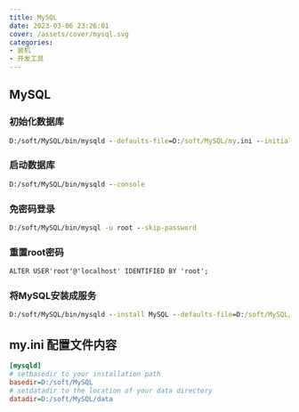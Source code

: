 ```yaml
---
title: MySQL
date: 2023-03-06 23:26:01
cover: /assets/cover/mysql.svg
categories:
- 装机
- 开发工具
---
```


## MySQL

### 初始化数据库
```cmd
D:/soft/MySQL/bin/mysqld --defaults-file=D:/soft/MySQL/my.ini --initialize-insecure --user=mysql
```
### 启动数据库
```cmd
D:/soft/MySQL/bin/mysqld --console
```
### 免密码登录
```cmd
D:/soft/MySQL/bin/mysql -u root --skip-password
```
### 重置root密码
```cmd
ALTER USER'root'@'localhost' IDENTIFIED BY 'root';
```
### 将MySQL安装成服务
```cmd
D:/soft/MySQL/bin/mysqld --install MySQL --defaults-file=D:/soft/MySQL/my.ini
```
 
## my.ini 配置文件内容
```ini
[mysqld]
# setbasedir to your installation path
basedir=D:/soft/MySQL
# setdatadir to the location of your data directory
datadir=D:/soft/MySQL/data
```